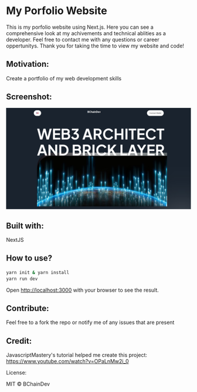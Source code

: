 # My Porfolio Website

This is my porfolio website using Next.js. Here you can see a comprehensive look at my achivements and technical ablities as a developer. Feel free to contact me with any questions or career oppertunitys. Thank you for taking the time to view my website and code!


## Motivation:
Create a portfolio of my web development skills

## Screenshot:

![Screenshot](public/images/Screenshot.png)


## Built with:

NextJS

## How to use?

```bash
yarn init & yarn install
yarn run dev
```

Open [http://localhost:3000](http://localhost:3000) with your browser to see the result.

## Contribute:

Feel free to a fork the repo or notify me of any issues that are present

## Credit:

JavascriptMastery's tutorial helped me create this project:
https://www.youtube.com/watch?v=OPaLnMw2i_0

License:

MIT © BChainDev
